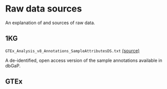 # Raw data sources
An explanation of and sources of raw data.

## 1KG

`GTEx_Analysis_v8_Annotations_SampleAttributesDS.txt` [(source)](https://storage.googleapis.com/gtex_analysis_v8/annotations/GTEx_Analysis_v8_Annotations_SampleAttributesDS.txt)

A de-identified, open access version of the sample annotations available in dbGaP.

## GTEx
